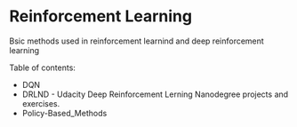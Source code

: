 # Reinforcement Learning

Bsic methods used in reinforcement learnind and deep reinforcement learning

Table of contents:
- DQN
- DRLND - Udacity Deep Reinforcement Lerning Nanodegree projects and exercises.
- Policy-Based_Methods

